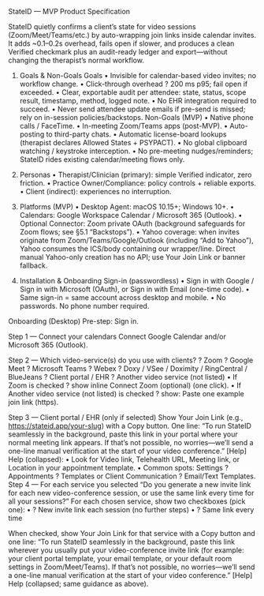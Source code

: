 ﻿StateID — MVP Product Specification

StateID quietly confirms a client’s state for video sessions (Zoom/Meet/Teams/etc.) by auto-wrapping join links inside calendar invites. It adds ~0.1–0.2s overhead, fails open if slower, and produces a clean Verified checkmark plus an audit-ready ledger and export—without changing the therapist’s normal workflow.

1. Goals & Non-Goals
Goals
• Invisible for calendar-based video invites; no workflow change.
• Click-through overhead ? 200 ms p95; fail open if exceeded.
• Clear, exportable audit per attendee: state, status, scope result, timestamp, method, logged note.
• No EHR integration required to succeed.
• Never send attendee update emails if pre-send is missed; rely on in-session policies/backstops.
Non-Goals (MVP)
• Native phone calls / FaceTime.
• In-meeting Zoom/Teams apps (post-MVP).
• Auto-posting to third-party chats.
• Automatic license-board lookups (therapist declares Allowed States + PSYPACT).
• No global clipboard watching / keystroke interception.
• No pre-meeting nudges/reminders; StateID rides existing calendar/meeting flows only.

2. Personas
• Therapist/Clinician (primary): simple Verified indicator, zero friction.
• Practice Owner/Compliance: policy controls + reliable exports.
• Client (indirect): experiences no interruption.

3. Platforms (MVP)
• Desktop Agent: macOS 10.15+; Windows 10+.
• Calendars: Google Workspace Calendar / Microsoft 365 (Outlook).
• Optional Connector: Zoom private OAuth (background safeguards for Zoom flows; see §5.1 “Backstops”).
• Yahoo coverage: when invites originate from Zoom/Teams/Google/Outlook (including “Add to Yahoo”), Yahoo consumes the ICS/body containing our wrapper/line. Direct manual Yahoo-only creation has no API; use Your Join Link or banner fallback.

4. Installation & Onboarding
Sign-in (passwordless)
• Sign in with Google / Sign in with Microsoft (OAuth), or Sign in with Email (one-time code).
• Same sign-in = same account across desktop and mobile.
• No passwords. No phone number required.

Onboarding (Desktop)
Pre-step: Sign in.

Step 1 — Connect your calendars
Connect Google Calendar and/or Microsoft 365 (Outlook).

Step 2 — Which video-service(s) do you use with clients?
? Zoom
? Google Meet
? Microsoft Teams
? Webex
? Doxy / VSee / Doximity / RingCentral / BlueJeans
? Client portal / EHR
? Another video service (not listed)
• If Zoom is checked ? show inline Connect Zoom (optional) (one click).
• If Another video service (not listed) is checked ? show: Paste one example join link (https).

Step 3 — Client portal / EHR (only if selected)
Show Your Join Link (e.g., https://stateid.app/your-slug) with a Copy button.
One line:
“To run StateID seamlessly in the background, paste this link in your portal where your normal meeting link appears. If that’s not possible, no worries—we’ll send a one-line manual verification at the start of your video conference.” [Help]
Help (collapsed):
• Look for Video link, Telehealth URL, Meeting link, or Location in your appointment template.
• Common spots: Settings ? Appointments ? Templates or Client Communication ? 
Email/Text Templates.
Step 4 — For each service you selected
“Do you generate a new invite link for each new video-conference session, or use the same link every time for all your sessions?”
For each chosen service, show two checkboxes (pick one):
• ? New invite link each session (no further steps)
• ? Same link every time

When checked, show Your Join Link for that service with a Copy button and one line:
“To run StateID seamlessly in the background, paste this link wherever you usually put your video-conference invite link (for example: your client portal template, your email template, or your default room settings in Zoom/Meet/Teams). If that’s not possible, no worries—we’ll send a one-line manual verification at the start of your video conference.” [Help]
Help (collapsed; same guidance as above).
